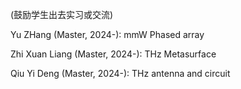 (鼓励学生出去实习或交流)

Yu ZHang (Master, 2024-): mmW Phased array 

Zhi Xuan Liang (Master, 2024-): THz Metasurface 

Qiu Yi Deng (Master, 2024-): THz antenna and circuit 














